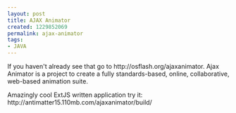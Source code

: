 ```yaml
---
layout: post
title: AJAX Animator
created: 1229852069
permalink: ajax-animator
tags:
- JAVA
---
```

<p>If you haven't already see that go to http://osflash.org/ajaxanimator. Ajax Animator is a project to create a fully standards-based, online, collaborative, web-based animation suite.</p><p>Amazingly cool ExtJS written application try it: http://antimatter15.110mb.com/ajaxanimator/build/</p>
